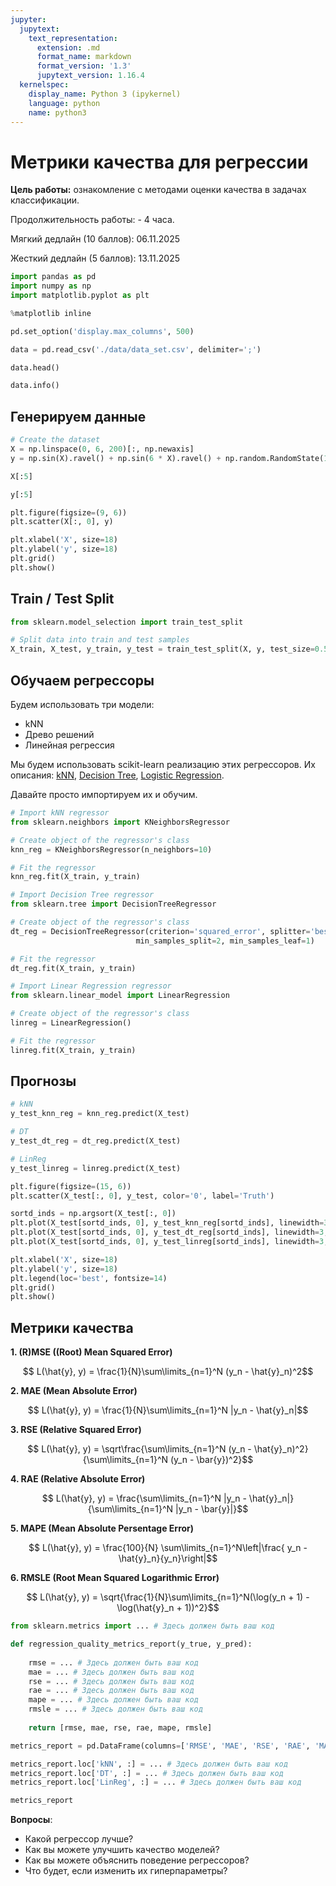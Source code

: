 ```yaml
---
jupyter:
  jupytext:
    text_representation:
      extension: .md
      format_name: markdown
      format_version: '1.3'
      jupytext_version: 1.16.4
  kernelspec:
    display_name: Python 3 (ipykernel)
    language: python
    name: python3
---
```


# Метрики качества для регрессии


**Цель работы:** ознакомление с методами оценки качества в задачах классификации.

Продолжительность работы: - 4 часа.

Мягкий дедлайн (10 баллов): 06.11.2025

Жесткий дедлайн (5 баллов): 13.11.2025

```python
import pandas as pd
import numpy as np
import matplotlib.pyplot as plt

%matplotlib inline

pd.set_option('display.max_columns', 500)
```

```python
data = pd.read_csv('./data/data_set.csv', delimiter=';')
```

```python
data.head()
```

```python
data.info()
```

## Генерируем данные

```python
# Create the dataset
X = np.linspace(0, 6, 200)[:, np.newaxis]
y = np.sin(X).ravel() + np.sin(6 * X).ravel() + np.random.RandomState(1).normal(0, 0.1, X.shape[0]) + 3
```

```python
X[:5]
```

```python
y[:5]
```

```python
plt.figure(figsize=(9, 6))
plt.scatter(X[:, 0], y)

plt.xlabel('X', size=18)
plt.ylabel('y', size=18)
plt.grid()
plt.show()
```

## Train / Test Split

```python
from sklearn.model_selection import train_test_split

# Split data into train and test samples
X_train, X_test, y_train, y_test = train_test_split(X, y, test_size=0.5, random_state=42)
```

## Обучаем регрессоры

Будем использовать три модели:
* kNN
* Древо решений
* Линейная регрессия

Мы будем использовать scikit-learn реализацию этих регрессоров. Их описания: [kNN](https://scikit-learn.org/stable/modules/generated/sklearn.neighbors.KNeighborsRegressor.html), [Decision Tree](https://scikit-learn.org/stable/modules/generated/sklearn.tree.DecisionTreeRegressor.html), [Logistic Regression](https://scikit-learn.org/stable/modules/generated/sklearn.linear_model.LinearRegression.html).

Давайте просто импортируем их и обучим.

```python
# Import kNN regressor
from sklearn.neighbors import KNeighborsRegressor

# Create object of the regressor's class
knn_reg = KNeighborsRegressor(n_neighbors=10)

# Fit the regressor
knn_reg.fit(X_train, y_train)
```

```python
# Import Decision Tree regressor
from sklearn.tree import DecisionTreeRegressor

# Create object of the regressor's class
dt_reg = DecisionTreeRegressor(criterion='squared_error', splitter='best', max_depth=4, 
                            min_samples_split=2, min_samples_leaf=1)

# Fit the regressor
dt_reg.fit(X_train, y_train)
```

```python
# Import Linear Regression regressor
from sklearn.linear_model import LinearRegression

# Create object of the regressor's class
linreg = LinearRegression()

# Fit the regressor
linreg.fit(X_train, y_train)
```

## Прогнозы

```python
# kNN
y_test_knn_reg = knn_reg.predict(X_test)

# DT
y_test_dt_reg = dt_reg.predict(X_test)

# LinReg
y_test_linreg = linreg.predict(X_test)
```

```python
plt.figure(figsize=(15, 6))
plt.scatter(X_test[:, 0], y_test, color='0', label='Truth')

sortd_inds = np.argsort(X_test[:, 0])
plt.plot(X_test[sortd_inds, 0], y_test_knn_reg[sortd_inds], linewidth=3, color='b', label='kNN')
plt.plot(X_test[sortd_inds, 0], y_test_dt_reg[sortd_inds], linewidth=3, color='r', label='DT')
plt.plot(X_test[sortd_inds, 0], y_test_linreg[sortd_inds], linewidth=3, color='g', label='LinReg')

plt.xlabel('X', size=18)
plt.ylabel('y', size=18)
plt.legend(loc='best', fontsize=14)
plt.grid()
plt.show()
```

## Метрики качества

<!-- #region -->
**1. (R)MSE ((Root) Mean Squared Error)**

$$ L(\hat{y}, y) = \frac{1}{N}\sum\limits_{n=1}^N (y_n - \hat{y}_n)^2$$

**2. MAE (Mean Absolute Error)**

$$ L(\hat{y}, y) = \frac{1}{N}\sum\limits_{n=1}^N |y_n - \hat{y}_n|$$

**3. RSE (Relative Squared Error)**

$$ L(\hat{y}, y) = \sqrt\frac{\sum\limits_{n=1}^N (y_n - \hat{y}_n)^2}{\sum\limits_{n=1}^N (y_n - \bar{y})^2}$$

**4. RAE (Relative Absolute Error)**

$$ L(\hat{y}, y) = \frac{\sum\limits_{n=1}^N |y_n - \hat{y}_n|}{\sum\limits_{n=1}^N |y_n - \bar{y}|}$$

**5. MAPE (Mean Absolute Persentage Error)**

$$ L(\hat{y}, y) = \frac{100}{N} \sum\limits_{n=1}^N\left|\frac{ y_n - \hat{y}_n}{y_n}\right|$$


**6. RMSLE (Root Mean Squared Logarithmic Error)**

$$ L(\hat{y}, y) = \sqrt{\frac{1}{N}\sum\limits_{n=1}^N(\log(y_n + 1) - \log(\hat{y}_n + 1))^2}$$
<!-- #endregion -->

```python
from sklearn.metrics import ... # Здесь должен быть ваш код

def regression_quality_metrics_report(y_true, y_pred):
    
    rmse = ... # Здесь должен быть ваш код
    mae = ... # Здесь должен быть ваш код
    rse = ... # Здесь должен быть ваш код
    rae = ... # Здесь должен быть ваш код
    mape = ... # Здесь должен быть ваш код
    rmsle = ... # Здесь должен быть ваш код
    
    return [rmse, mae, rse, rae, mape, rmsle]
```

```python
metrics_report = pd.DataFrame(columns=['RMSE', 'MAE', 'RSE', 'RAE', 'MAPE', 'RMSLE'])

metrics_report.loc['kNN', :] = ... # Здесь должен быть ваш код
metrics_report.loc['DT', :] = ... # Здесь должен быть ваш код
metrics_report.loc['LinReg', :] = ... # Здесь должен быть ваш код

metrics_report
```

**Вопросы**:
- Какой регрессор лучше?
- Как вы можете улучшить качество моделей?
- Как вы можете объяснить поведение регрессоров?
- Что будет, если изменить их гиперпараметры?
